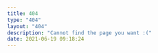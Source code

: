 ```yaml
---
title: 404
type: "404"
layout: "404"
description: "Cannot find the page you want :("
date: 2021-06-19 09:18:24
---
```

